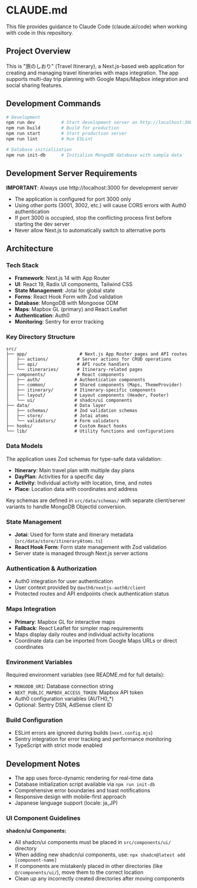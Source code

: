 # CLAUDE.md

This file provides guidance to Claude Code (claude.ai/code) when working with code in this repository.

## Project Overview

This is "旅のしおり" (Travel Itinerary), a Next.js-based web application for creating and managing travel itineraries with maps integration. The app supports multi-day trip planning with Google Maps/Mapbox integration and social sharing features.

## Development Commands

```bash
# Development
npm run dev          # Start development server on http://localhost:3000
npm run build        # Build for production
npm run start        # Start production server
npm run lint         # Run ESLint

# Database initialization
npm run init-db      # Initialize MongoDB database with sample data
```

## Development Server Requirements

**IMPORTANT**: Always use http://localhost:3000 for development server
- The application is configured for port 3000 only
- Using other ports (3001, 3002, etc.) will cause CORS errors with Auth0 authentication
- If port 3000 is occupied, stop the conflicting process first before starting the dev server
- Never allow Next.js to automatically switch to alternative ports

## Architecture

### Tech Stack
- **Framework**: Next.js 14 with App Router
- **UI**: React 19, Radix UI components, Tailwind CSS
- **State Management**: Jotai for global state
- **Forms**: React Hook Form with Zod validation
- **Database**: MongoDB with Mongoose ODM
- **Maps**: Mapbox GL (primary) and React Leaflet
- **Authentication**: Auth0
- **Monitoring**: Sentry for error tracking

### Key Directory Structure

```
src/
├── app/                    # Next.js App Router pages and API routes
│   ├── actions/           # Server actions for CRUD operations
│   ├── api/               # API route handlers
│   └── itineraries/       # Itinerary-related pages
├── components/            # React components
│   ├── auth/             # Authentication components
│   ├── common/           # Shared components (Maps, ThemeProvider)
│   ├── itinerary/        # Itinerary-specific components
│   ├── layout/           # Layout components (Header, Footer)
│   └── ui/               # shadcn/ui components
├── data/                 # Data layer
│   ├── schemas/          # Zod validation schemas
│   ├── store/            # Jotai atoms
│   └── validators/       # Form validators
├── hooks/                # Custom React hooks
└── lib/                  # Utility functions and configurations
```

### Data Models

The application uses Zod schemas for type-safe data validation:

- **Itinerary**: Main travel plan with multiple day plans
- **DayPlan**: Activities for a specific day
- **Activity**: Individual activity with location, time, and notes
- **Place**: Location data with coordinates and address

Key schemas are defined in `src/data/schemas/` with separate client/server variants to handle MongoDB ObjectId conversion.

### State Management

- **Jotai**: Used for form state and itinerary metadata (`src/data/store/itineraryAtoms.ts`)
- **React Hook Form**: Form state management with Zod validation
- Server state is managed through Next.js server actions

### Authentication & Authorization

- Auth0 integration for user authentication
- User context provided by `@auth0/nextjs-auth0/client`
- Protected routes and API endpoints check authentication status

### Maps Integration

- **Primary**: Mapbox GL for interactive maps
- **Fallback**: React Leaflet for simpler map requirements
- Maps display daily routes and individual activity locations
- Coordinate data can be imported from Google Maps URLs or direct coordinates

### Environment Variables

Required environment variables (see README.md for full details):
- `MONGODB_URI`: Database connection string
- `NEXT_PUBLIC_MAPBOX_ACCESS_TOKEN`: Mapbox API token
- Auth0 configuration variables (AUTH0_*)
- Optional: Sentry DSN, AdSense client ID

### Build Configuration

- ESLint errors are ignored during builds (`next.config.mjs`)
- Sentry integration for error tracking and performance monitoring
- TypeScript with strict mode enabled

## Development Notes

- The app uses force-dynamic rendering for real-time data
- Database initialization script available via `npm run init-db`
- Comprehensive error boundaries and toast notifications
- Responsive design with mobile-first approach
- Japanese language support (locale: ja_JP)

### UI Component Guidelines

**shadcn/ui Components:**
- All shadcn/ui components must be placed in `src/components/ui/` directory
- When adding new shadcn/ui components, use: `npx shadcn@latest add [component-name]`
- If components are mistakenly placed in other directories (like `@/components/ui/`), move them to the correct location
- Clean up any incorrectly created directories after moving components